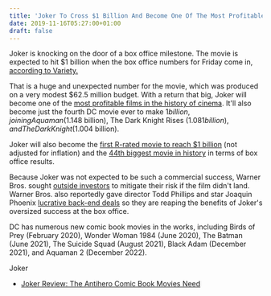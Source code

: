 ```yaml
---
title: 'Joker To Cross $1 Billion And Become One Of The Most Profitable Movies Of All Time'
date: 2019-11-16T05:27:00+01:00
draft: false
---
```


Joker is knocking on the door of a box office milestone. The movie is expected to hit $1 billion when the box office numbers for Friday come in, [according to Variety.](https://variety.com/2019/film/box-office/box-office-joker-billion-dollar-milestone-1203391166/)

That is a huge and unexpected number for the movie, which was produced on a very modest $62.5 million budget. With a return that big, Joker will become one of the [most profitable films in the history of cinema](https://www.gamespot.com/articles/joker-on-track-to-make-nearly-as-much-profit-as-av/1100-6470890/). It'll also become just the fourth DC movie ever to make $1 billion, joining Aquaman ($1.148 billion), The Dark Knight Rises ($1.081 billion), and The Dark Knight ($1.004 billion).

Joker will also become the [first R-rated movie to reach $1 billion](https://www.boxofficemojo.com/chart/mpaa_title_lifetime_gross/?area=XWW&by_mpaa=R) (not adjusted for inflation) and the [44th biggest movie in history](https://www.boxofficemojo.com/chart/ww_top_lifetime_gross/?area=XWW) in terms of box office results.

Because Joker was not expected to be such a commercial success, Warner Bros. sought [outside investors](https://www.gamespot.com/articles/joker-passes-wonder-woman-and-batman-v-superman-ne/1100-6471123/) to mitigate their risk if the film didn't land. Warner Bros. also reportedly gave director Todd Phillips and star Joaquin Phoenix [lucrative back-end deals](https://www.gamespot.com/articles/joker-passes-wonder-woman-and-batman-v-superman-ne/1100-6471123/) so they are reaping the benefits of Joker's oversized success at the box office.

DC has numerous new comic book movies in the works, including Birds of Prey (February 2020), Wonder Woman 1984 (June 2020), The Batman (June 2021), The Suicide Squad (August 2021), Black Adam (December 2021), and Aquaman 2 (December 2022).

Joker

*   [Joker Review: The Antihero Comic Book Movies Need](https://www.gamespot.com/reviews/joker-review-the-dark-antihero-origin-story-that-c/1900-6417285/)